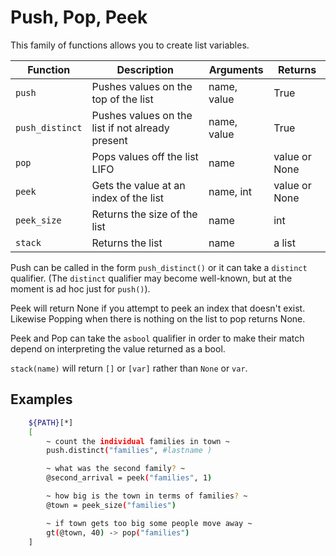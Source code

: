 
# Push, Pop, Peek

This family of functions allows you to create list variables.

| Function       | Description                                  | Arguments     | Returns       |
|----------------|----------------------------------------------|---------------|---------------|
| `push`         | Pushes values on the top of the list         | name, value   | True          |
| `push_distinct`| Pushes values on the list if not already present | name, value | True        |
| `pop`          | Pops values off the list LIFO                | name          | value or None |
| `peek`         | Gets the value at an index of the list       | name, int     | value or None |
| `peek_size`    | Returns the size of the list                 | name          | int           |
| `stack`        | Returns the list                             | name          | a list        |

Push can be called in the form `push_distinct()` or it can take a `distinct` qualifier. (The `distinct` qualifier may become well-known, but at the moment is ad hoc just for `push()`).

Peek will return None if you attempt to peek an index that doesn't exist. Likewise Popping when there is nothing on the list to pop returns None.

Peek and Pop can take the `asbool` qualifier in order to make their match depend on interpreting the value returned as a bool.

`stack(name)` will return `[]` or `[var]` rather than `None` or `var`.

## Examples

```bash
    ${PATH}[*]
    [
        ~ count the individual families in town ~
        push.distinct("families", #lastname )

        ~ what was the second family? ~
        @second_arrival = peek("families", 1)

        ~ how big is the town in terms of families? ~
        @town = peek_size("families")

        ~ if town gets too big some people move away ~
        gt(@town, 40) -> pop("families")
    ]
```


